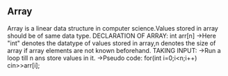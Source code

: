 ## Array
Array is a linear data structure in computer science.Values stored in array should be of same data type.
DECLARATION OF ARRAY: int arr[n]
->Here "int" denotes the datatype of values stored in array,n denotes the size of array if array elements are not known  beforehand.
TAKING INPUT:
->Run a loop till n ans store values in it.
->Pseudo code:
	for(int i=0;i<n;i++) cin>>arr[i];
